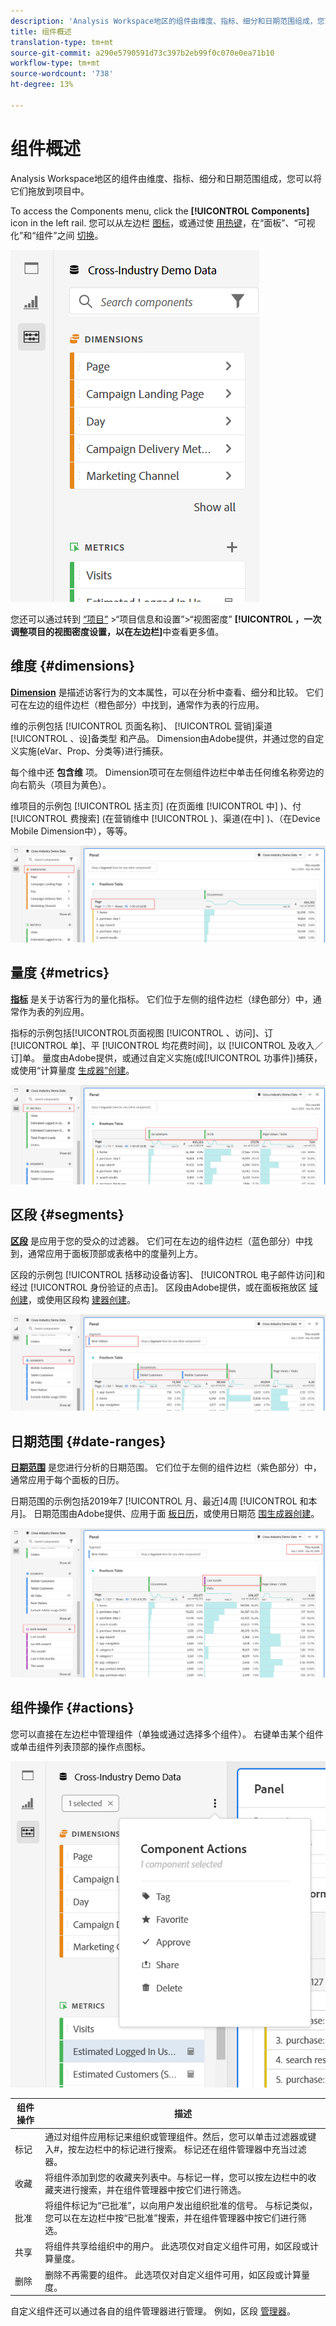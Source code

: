 ```yaml
---
description: 'Analysis Workspace地区的组件由维度、指标、细分和日期范围组成，您可以将它们拖放到项目中。 '
title: 组件概述
translation-type: tm+mt
source-git-commit: a290e5790591d73c397b2eb99f0c070e0ea71b10
workflow-type: tm+mt
source-wordcount: '738'
ht-degree: 13%

---
```



# 组件概述

Analysis Workspace地区的组件由维度、指标、细分和日期范围组成，您可以将它们拖放到项目中。

To access the Components menu, click the **[!UICONTROL Components]** icon in the left rail. 您可以从左边栏 [图标](https://docs.adobe.com/content/help/en/analytics/analyze/analysis-workspace/panels/panels.html)，或通过使 [用热键](https://docs.adobe.com/content/help/zh-Hans/analytics/analyze/analysis-workspace/visualizations/freeform-analysis-visualizations.html)，在“面板”、“可视化”和“组件”之间 [切换](/help/analyze/analysis-workspace/build-workspace-project/fa-shortcut-keys.md)。

![](assets/component-overview.png)

您还可以通过转到 [“项目”](https://docs.adobe.com/content/help/zh-Hans/analytics/analyze/analysis-workspace/build-workspace-project/view-density.html) >“项目信息和设置”>“视图密度” **[!UICONTROL ，一次调整项目的视图密度设置，以在左边栏]**&#x200B;中查看更多值。

## 维度 {#dimensions}

[**Dimension**](https://docs.adobe.com/content/help/en/analytics/components/dimensions/overview.html) 是描述访客行为的文本属性，可以在分析中查看、细分和比较。 它们可在左边的组件边栏（橙色部分）中找到，通常作为表的行应用。

维的示例包括 [!UICONTROL 页面名称]、 [!UICONTROL 营销]渠道 [!UICONTROL 、设]备类型 和产品。 Dimension由Adobe提供，并通过您的自定义实施(eVar、Prop、分类等)进行捕获。

每个维中还 **包含维** 项。 Dimension项可在左侧组件边栏中单击任何维名称旁边的向右箭头（项目为黄色）。

维项目的示例包 [!UICONTROL 括主页] (在页面维 [!UICONTROL 中] )、付 [!UICONTROL 费搜索] (在营销维中 [!UICONTROL )、渠道(在中] )、（在Device Mobile Dimension中），等等。

![](assets/dimensions.png)

## 量度 {#metrics}

[**指标**](https://docs.adobe.com/content/help/en/analytics/components/metrics/overview.html) 是关于访客行为的量化指标。 它们位于左侧的组件边栏（绿色部分）中，通常作为表的列应用。

指标的示例包括[!UICONTROL页面视图 [!UICONTROL 、访问]、订 [!UICONTROL 单]、平 [!UICONTROL 均花费时间]，以 [!UICONTROL 及收入／订]单。 量度由Adobe提供，或通过自定义实施(成[!UICONTROL 功事件])捕获，或使用“计算量度 [生成器”创建](https://docs.adobe.com/content/help/zh-Hans/analytics/components/calculated-metrics/calcmetric-workflow/cm-build-metrics.html)。

![](assets/metrics.png)

## 区段 {#segments}

[**区段**](https://docs.adobe.com/content/help/zh-Hans/analytics/analyze/analysis-workspace/components/t-freeform-project-segment.html) 是应用于您的受众的过滤器。 它们可在左边的组件边栏（蓝色部分）中找到，通常应用于面板顶部或表格中的度量列上方。

区段的示例包 [!UICONTROL 括移动设备访客]、 [!UICONTROL 电子邮件访问]和经过 [!UICONTROL 身份验证的点击]。 区段由Adobe提供，或在面板拖放区 [域创建](https://docs.adobe.com/content/help/en/analytics/analyze/analysis-workspace/panels/panels.html)，或使用区段构 [建器创建](https://docs.adobe.com/content/help/zh-Hans/analytics/components/segmentation/segmentation-workflow/seg-build.html)。

![](assets/segments.png)

## 日期范围 {#date-ranges}

[**日期范围**](https://docs.adobe.com/content/help/zh-Hans/analytics/analyze/analysis-workspace/components/calendar-date-ranges/calendar.html) 是您进行分析的日期范围。 它们位于左侧的组件边栏（紫色部分）中，通常应用于每个面板的日历。

日期范围的示例包括2019年7 [!UICONTROL 月、最近]4周 [!UICONTROL 和本月]。 日期范围由Adobe提供、应用于面 [板日历](https://docs.adobe.com/content/help/en/analytics/analyze/analysis-workspace/panels/panels.html)，或使用日期范 [围生成器创建](https://docs.adobe.com/content/help/en/analytics/analyze/analysis-workspace/components/calendar-date-ranges/custom-date-ranges.html)。

![](assets/date-ranges.png)

## 组件操作 {#actions}

您可以直接在左边栏中管理组件（单独或通过选择多个组件）。 右键单击某个组件或单击组件列表顶部的操作点图标。

![](assets/component-actions.png)

| 组件操作 | 描述 |
|--- |--- |
| 标记 | 通过对组件应用标记来组织或管理组件。然后，您可以单击过滤器或键入#，按左边栏中的标记进行搜索。 标记还在组件管理器中充当过滤器。 |
| 收藏 | 将组件添加到您的收藏夹列表中。与标记一样，您可以按左边栏中的收藏夹进行搜索，并在组件管理器中按它们进行筛选。 |
| 批准 | 将组件标记为“已批准”，以向用户发出组织批准的信号。 与标记类似，您可以在左边栏中按“已批准”搜索，并在组件管理器中按它们进行筛选。 |
| 共享 | 将组件共享给组织中的用户。 此选项仅对自定义组件可用，如区段或计算量度。 |
| 删除 | 删除不再需要的组件。 此选项仅对自定义组件可用，如区段或计算量度。 |

自定义组件还可以通过各自的组件管理器进行管理。 例如，区段 [管理器](/help/components/segmentation/segmentation-workflow/seg-manage.md)。
